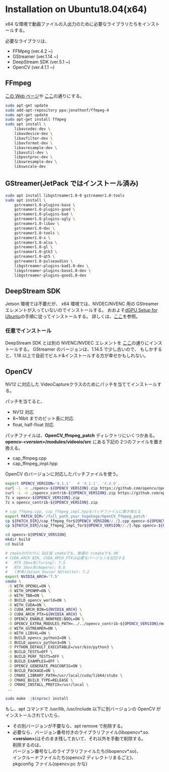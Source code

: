 # Installation on Ubuntu18.04(x64)
x64 な環境で動画ファイルの入出力のために必要なライブラリたちをインストールする。

必要なライブラリは、
* FFMpeg (ver.4.2 ~)
* GStreamer (ver.1.14 ~)
* DeepStream SDK (ver.5.1 ~)
* OpenCV (ver.4.1.1 ~)

## FFmpeg
[この Web ページ](https://sourcedigit.com/24586-ffmpeg-4-2-ada-install-ffmpeg-4-2-in-ubuntu-18-04/)や
[ここ](https://ubuntuhandbook.org/index.php/2021/05/install-ffmpeg-4-4-ppa-ubuntu-20-04-21-04/)の通りにする。
```bash
sudo apt-get update
sudo add-apt-repository ppa:jonathonf/ffmpeg-4
sudo apt-get update
sudo apt-get install ffmpeg
sudo apt install \
    libavcodec-dev \
    libavdevice-dev \
    libavfilter-dev \
    libavformat-dev \
    libavresample-dev \
    libavutil-dev \
    libpostproc-dev \
    libswresample-dev \
    libswscale-dev
```

## GStreamer(JetPack ではインストール済み)
```bash
sudo apt install libgstreamer1.0-0 gstreamer1.0-tools
sudo apt install \
    gstreamer1.0-plugins-base \
    gstreamer1.0-plugins-good \
    gstreamer1.0-plugins-bad \
    gstreamer1.0-plugins-ugly \
    gstreamer1.0-libav \
    gstreamer1.0-doc \
    gstreamer1.0-tools \
    gstreamer1.0-x \
    gstreamer1.0-alsa \
    gstreamer1.0-gl \
    gstreamer1.0-gtk3 \
    gstreamer1.0-qt5 \
    gstreamer1.0-pulseaudios \
    libgstreamer-plugins-bad1.0-dev \
    libgstreamer-plugins-base1.0-dev \
    libgstreamer-plugins-good1.0-dev
```

## DeepStream SDK
Jetson 環境では不要だが、
x64 環境では、NVDEC/NVENC 用の GStreamer エレメントが入っていないのでインストールする。
おおよそ[dGPU Setup for Ubuntu](https://docs.nvidia.com/metropolis/deepstream/dev-guide/text/DS_Quickstart.html#dgpu-setup-for-ubuntu)の手順に従ってインストールする。
詳しくは、[ここ](./memo_install_Ubuntu1804_for_GamingNotePC.md#deepstream%E3%81%AE%E3%82%A4%E3%83%B3%E3%82%B9%E3%83%88%E3%83%BC%E3%83%AB%E6%89%8B%E9%A0%86)を参照。

### 任意でインストール
DeepStream SDK とは別の NVENC/NVDEC エレメントを
[ここ](http://lifestyletransfer.com/how-to-install-nvidia-gstreamer-plugins-nvenc-nvdec-on-ubuntu/)の通りにインストールする。
GStreamer のバージョンは、1.14.5 で少し古いので、
もしかすると、1.18 以上で自前でビルド&インストールする方が幸せかもしれない。

## OpenCV
NV12 に対応した VideoCaptureクラスのためにパッチを当ててインストールする。

パッチを当てると、
* NV12 対応
* 8~16bit までのビット長に対応
* float, half-float 対応

パッチファイルは、**OpenCV_ffmpeg_patch** ディレクトリにいくつかある。  
**opencv-*****\<version\>*****/modules/videoio/src** にある下記の 2つのファイルを置き換える。
* cap_ffmpeg.cpp
* cap_ffmpeg_impl.hpp

OpenCV のバージョンに対応したパッチファイルを使う。  

```bash
export OPENCV_VERSION='4.1.1'   # '4.1.1', '4.4.0', ...
curl -L -o ./opencv-${OPENCV_VERSION}.zip https://github.com/opencv/opencv/archive/${OPENCV_VERSION}.zip
curl -L -o ./opencv_contrib-${OPENCV_VERSION}.zip https://github.com/opencv/opencv_contrib/archive/${OPENCV_VERSION}.zip
7z x opencv-${OPENCV_VERSION}.zip
7z x opencv_contrib-${OPENCV_VERSION}.zip

# cap_ffmpeg.cpp, cap_ffmpeg_impl.hppをパッチファイルに置き換える
export PATCH_DIR='/full_path_your_hogehoge/OpenCV_ffmpeg_patch'
cp ${PATCH_DIR}/cap_ffmpeg_for${OPENCV_VERSION//./}.cpp opencv-${OPENCV_VERSION}/modules/videoio/src/cap_ffmpeg.cpp
cp ${PATCH_DIR}/cap_ffmpeg_impl_for${OPENCV_VERSION//./}.hpp opencv-${OPENCV_VERSION}/modules/videoio/src/cap_ffmpeg_impl.hpp

cd opencv-${OPENCV_VERSION}
mkdir build
cd build

# cmakeの代わりに GUI版 cmakeでも、普通の ccmakeでも OK
# CUDA_ARCH_BIN, CUDA_ARCH_PTXは必要なバージョンを記述する
#   RTX 20xx系(Turing): 7.5
#   RTX 30xx系(Ampere): 8.6
#   (参考)Jetson Xavier NX(Volta): 7.2
export NVIDIA_ARCH='7.5'
cmake \
 -D WITH_OPENGL=ON \
 -D WITH_OPENMP=ON \
 -D WITH_TBB=ON \
 -D BUILD_opencv_world=ON \
 -D WITH_CUDA=ON \
 -D CUDA_ARCH_BIN=${NVIDIA_ARCH} \
 -D CUDA_ARCH_PTX=${NVIDIA_ARCH} \
 -D OPENCV_ENABLE_NONFREE:BOOL=ON \
 -D OPENCV_EXTRA_MODULES_PATH=../../opencv_contrib-${OPENCV_VERSION}/modules \
 -D WITH_GSTREAMER=ON \
 -D WITH_LIBV4L=ON \
 -D BUILD_opencv_python2=ON \
 -D BUILD_opencv_python3=ON \
 -D PYTHON_DEFAULT_EXECUTABLE=/usr/bin/python3 \
 -D BUILD_TESTS=OFF \
 -D BUILD_PERF_TESTS=OFF \
 -D BUILD_EXAMPLES=OFF \
 -D OPENCV_GENERATE_PKGCONFIG=ON \
 -D BUILD_PACKAGE=ON \
 -D CMAKE_LIBRARY_PATH=/usr/local/cuda/lib64/stubs \
 -D CMAKE_BUILD_TYPE=RELEASE \
 -D CMAKE_INSTALL_PREFIX=/usr/local \
 ..

sudo make -j$(nproc) install
```

もし、apt コマンドで /usr/lib, /usr/include 以下に別バージョンの OpenCV がインストールされていたら、
* その別バージョンが不要なら、apt remove で削除する。
* 必要なら、バージョン番号付きのライブラリファイル(libopencv\*.so.**\<version\>**)はそのまま残しておいて、それ以外を手動で削除する。  
削除するのは、  
バージョン番号なしのライブラリファイルたち(libopencv\*.so)、  
インクルードファイルたち(opencv2 ディレクトリまるごと)、  
pkgconfig ファイル(opencv.pc かな)
